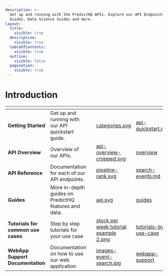```yaml
---
description: >-
  Get up and running with the PredictHQ APIs. Explore our API Endpoints, API
  Guides, Data Science Guides and more.
layout:
  title:
    visible: true
  description:
    visible: true
  tableOfContents:
    visible: true
  outline:
    visible: false
  pagination:
    visible: true
---
```


# Introduction

<table data-card-size="large" data-view="cards" data-full-width="false"><thead><tr><th></th><th></th><th></th><th data-hidden data-card-cover data-type="files"></th><th data-hidden data-card-target data-type="content-ref"></th></tr></thead><tbody><tr><td><strong>Getting Started</strong></td><td>Get up and running with our API quickstart guide.</td><td></td><td><a href=".gitbook/assets/categories.svg">categories.svg</a></td><td><a href="getting-started/api-quickstart.md">api-quickstart.md</a></td></tr><tr><td><strong>API Overview</strong></td><td>Overview of our APIs.</td><td></td><td><a href=".gitbook/assets/api-overview-cropped.svg">api-overview-cropped.svg</a></td><td><a href="api/overview/">overview</a></td></tr><tr><td><strong>API Reference</strong></td><td>Documentation for each of our API endpoints.</td><td></td><td><a href=".gitbook/assets/pipeline-rank.svg">pipeline-rank.svg</a></td><td><a href="api/events/search-events.md">search-events.md</a></td></tr><tr><td><strong>Guides</strong></td><td>More in-depth guides on PredictHQ features and data.</td><td></td><td><a href=".gitbook/assets/aei.svg">aei.svg</a></td><td><a href="getting-started/guides/">guides</a></td></tr><tr><td><strong>Tutorials for common use cases</strong></td><td>Step by step tutorials for your use case</td><td></td><td><a href=".gitbook/assets/stock per week tutorial example 2.png">stock per week tutorial example 2.png</a></td><td><a href="getting-started/tutorials-by-use-case/">tutorials-by-use-case</a></td></tr><tr><td><strong>WebApp Support Documentation</strong></td><td>Documentation on how to use our web application</td><td></td><td><a href=".gitbook/assets/images-event-search.jpg">images-event-search.jpg</a></td><td><a href="webapp-support/webapp-overview/">webapp-support</a></td></tr></tbody></table>
